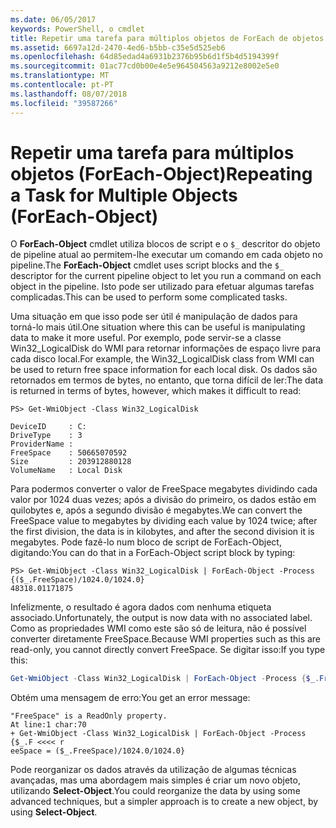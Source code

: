 ```yaml
---
ms.date: 06/05/2017
keywords: PowerShell, o cmdlet
title: Repetir uma tarefa para múltiplos objetos de ForEach de objetos
ms.assetid: 6697a12d-2470-4ed6-b5bb-c35e5d525eb6
ms.openlocfilehash: 64d85edad4a6931b2376b95b6d1f5b4d5194399f
ms.sourcegitcommit: 01ac77cd0b00e4e5e964504563a9212e8002e5e0
ms.translationtype: MT
ms.contentlocale: pt-PT
ms.lasthandoff: 08/07/2018
ms.locfileid: "39587266"
---
```

# <a name="repeating-a-task-for-multiple-objects-foreach-object"></a><span data-ttu-id="12b83-103">Repetir uma tarefa para múltiplos objetos (ForEach-Object)</span><span class="sxs-lookup"><span data-stu-id="12b83-103">Repeating a Task for Multiple Objects (ForEach-Object)</span></span>

<span data-ttu-id="12b83-104">O **ForEach-Object** cmdlet utiliza blocos de script e o `$_` descritor do objeto de pipeline atual ao permitem-lhe executar um comando em cada objeto no pipeline.</span><span class="sxs-lookup"><span data-stu-id="12b83-104">The **ForEach-Object** cmdlet uses script blocks and the `$_` descriptor for the current pipeline object to let you run a command on each object in the pipeline.</span></span> <span data-ttu-id="12b83-105">Isto pode ser utilizado para efetuar algumas tarefas complicadas.</span><span class="sxs-lookup"><span data-stu-id="12b83-105">This can be used to perform some complicated tasks.</span></span>

<span data-ttu-id="12b83-106">Uma situação em que isso pode ser útil é manipulação de dados para torná-lo mais útil.</span><span class="sxs-lookup"><span data-stu-id="12b83-106">One situation where this can be useful is manipulating data to make it more useful.</span></span> <span data-ttu-id="12b83-107">Por exemplo, pode servir-se a classe Win32_LogicalDisk do WMI para retornar informações de espaço livre para cada disco local.</span><span class="sxs-lookup"><span data-stu-id="12b83-107">For example, the Win32_LogicalDisk class from WMI can be used to return free space information for each local disk.</span></span> <span data-ttu-id="12b83-108">Os dados são retornados em termos de bytes, no entanto, que torna difícil de ler:</span><span class="sxs-lookup"><span data-stu-id="12b83-108">The data is returned in terms of bytes, however, which makes it difficult to read:</span></span>

```
PS> Get-WmiObject -Class Win32_LogicalDisk

DeviceID     : C:
DriveType    : 3
ProviderName :
FreeSpace    : 50665070592
Size         : 203912880128
VolumeName   : Local Disk
```

<span data-ttu-id="12b83-109">Para podermos converter o valor de FreeSpace megabytes dividindo cada valor por 1024 duas vezes; após a divisão do primeiro, os dados estão em quilobytes e, após a segundo divisão é megabytes.</span><span class="sxs-lookup"><span data-stu-id="12b83-109">We can convert the FreeSpace value to megabytes by dividing each value by 1024 twice; after the first division, the data is in kilobytes, and after the second division it is megabytes.</span></span> <span data-ttu-id="12b83-110">Pode fazê-lo num bloco de script de ForEach-Object, digitando:</span><span class="sxs-lookup"><span data-stu-id="12b83-110">You can do that in a ForEach-Object script block by typing:</span></span>

```
PS> Get-WmiObject -Class Win32_LogicalDisk | ForEach-Object -Process {($_.FreeSpace)/1024.0/1024.0}
48318.01171875
```

<span data-ttu-id="12b83-111">Infelizmente, o resultado é agora dados com nenhuma etiqueta associado.</span><span class="sxs-lookup"><span data-stu-id="12b83-111">Unfortunately, the output is now data with no associated label.</span></span> <span data-ttu-id="12b83-112">Como as propriedades WMI como este são só de leitura, não é possível converter diretamente FreeSpace.</span><span class="sxs-lookup"><span data-stu-id="12b83-112">Because WMI properties such as this are read-only, you cannot directly convert FreeSpace.</span></span> <span data-ttu-id="12b83-113">Se digitar isso:</span><span class="sxs-lookup"><span data-stu-id="12b83-113">If you type this:</span></span>

```powershell
Get-WmiObject -Class Win32_LogicalDisk | ForEach-Object -Process {$_.FreeSpace = ($_.FreeSpace)/1024.0/1024.0}
```

<span data-ttu-id="12b83-114">Obtém uma mensagem de erro:</span><span class="sxs-lookup"><span data-stu-id="12b83-114">You get an error message:</span></span>

```output
"FreeSpace" is a ReadOnly property.
At line:1 char:70
+ Get-WmiObject -Class Win32_LogicalDisk | ForEach-Object -Process {$_.F <<<< r
eeSpace = ($_.FreeSpace)/1024.0/1024.0}
```

<span data-ttu-id="12b83-115">Pode reorganizar os dados através da utilização de algumas técnicas avançadas, mas uma abordagem mais simples é criar um novo objeto, utilizando **Select-Object**.</span><span class="sxs-lookup"><span data-stu-id="12b83-115">You could reorganize the data by using some advanced techniques, but a simpler approach is to create a new object, by using **Select-Object**.</span></span>